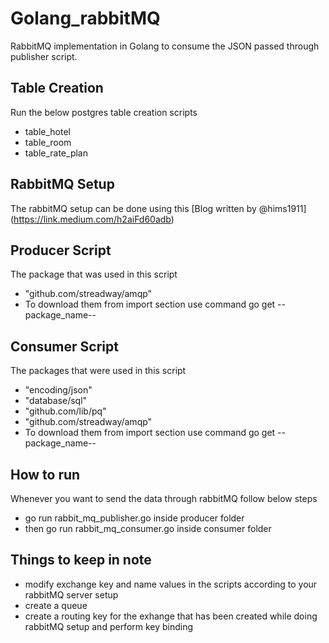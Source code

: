 # Golang_rabbitMQ
RabbitMQ implementation in Golang to consume the JSON passed through publisher script.


## Table Creation 

Run the below postgres table creation scripts
- table_hotel
- table_room
- table_rate_plan

## RabbitMQ Setup

The rabbitMQ setup can be done using this [Blog written by @hims1911] (https://link.medium.com/h2aiFd60adb)

## Producer Script

The package that was used in this script
- "github.com/streadway/amqp"
- To download them from import section use command go get --package_name--

## Consumer Script

The packages that were used in this script
- "encoding/json"
- "database/sql"
- "github.com/lib/pq"
- "github.com/streadway/amqp"
- To download them from import section use command go get --package_name--

## How to run

Whenever you want to send the data through rabbitMQ follow below steps
- go run rabbit_mq_publisher.go inside producer folder
- then go run rabbit_mq_consumer.go inside consumer folder

## Things to keep in note

- modify exchange key and name values in the scripts according to your rabbitMQ server setup
- create a queue
- create a routing key for the exhange that has been created while doing rabbitMQ setup and perform key binding
